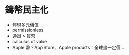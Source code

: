 # 鑄幣民主化

* 體現多元價值
* permissionless
* 通證 &gt; 貨幣
* calculus of value
* Apple 幣？App Store、Apple products：全球畫一定價...

